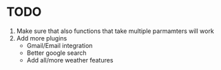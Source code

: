 # TODO

1. Make sure that also functions that take multiple parmamters will work
2. Add more plugins
    - Gmail/Email integration
    - Better google search
    - Add all/more weather features

  